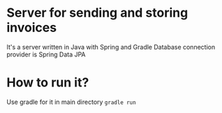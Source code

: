 # Server for sending and storing invoices

It's a server written in Java with Spring and Gradle
Database connection provider is Spring Data JPA

# How to run it?

Use gradle for it in main directory <code>gradle run</code>
